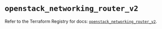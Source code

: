 # `openstack_networking_router_v2`

Refer to the Terraform Registry for docs: [`openstack_networking_router_v2`](https://registry.terraform.io/providers/terraform-provider-openstack/openstack/1.54.1/docs/resources/networking_router_v2).
